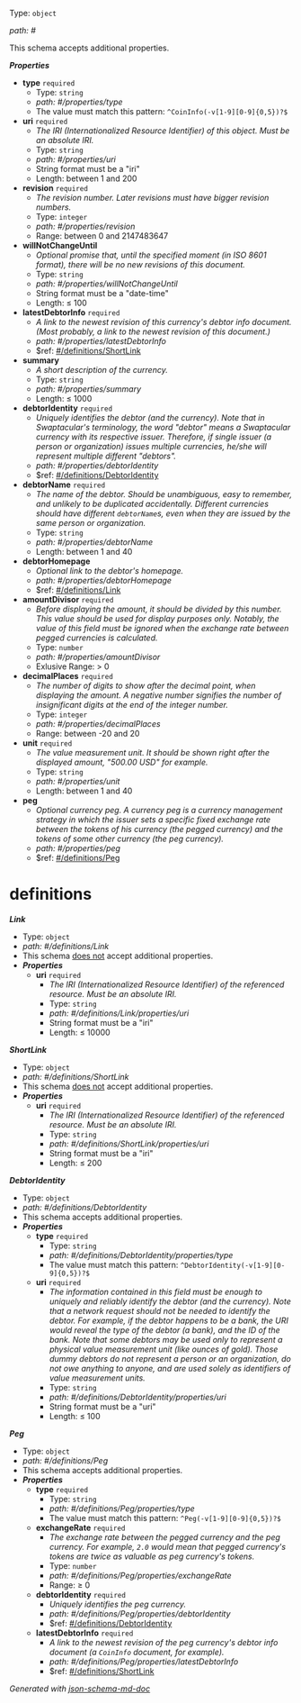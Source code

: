 Type: `object`

<i id="#">path: #</i>

This schema accepts additional properties.

**_Properties_**

 - <b id="#/properties/type">type</b> `required`
	 - Type: `string`
	 - <i id="#/properties/type">path: #/properties/type</i>
	 - The value must match this pattern: `^CoinInfo(-v[1-9][0-9]{0,5})?$`
 - <b id="#/properties/uri">uri</b> `required`
	 - _The IRI (Internationalized Resource Identifier) of this object. Must be an absolute IRI._
	 - Type: `string`
	 - <i id="#/properties/uri">path: #/properties/uri</i>
	 - String format must be a "iri"
	 - Length: between 1 and 200
 - <b id="#/properties/revision">revision</b> `required`
	 - _The revision number. Later revisions must have bigger revision numbers._
	 - Type: `integer`
	 - <i id="#/properties/revision">path: #/properties/revision</i>
	 - Range: between 0 and 2147483647
 - <b id="#/properties/willNotChangeUntil">willNotChangeUntil</b>
	 - _Optional promise that, until the specified moment (in ISO 8601 format), there will be no new revisions of this document._
	 - Type: `string`
	 - <i id="#/properties/willNotChangeUntil">path: #/properties/willNotChangeUntil</i>
	 - String format must be a "date-time"
	 - Length:  &le; 100
 - <b id="#/properties/latestDebtorInfo">latestDebtorInfo</b> `required`
	 - _A link to the newest revision of this currency's debtor info document. (Most probably, a link to the newest revision of this document.)_
	 - <i id="#/properties/latestDebtorInfo">path: #/properties/latestDebtorInfo</i>
	 - &#36;ref: [#/definitions/ShortLink](#/definitions/ShortLink)
 - <b id="#/properties/summary">summary</b>
	 - _A short description of the currency._
	 - Type: `string`
	 - <i id="#/properties/summary">path: #/properties/summary</i>
	 - Length:  &le; 1000
 - <b id="#/properties/debtorIdentity">debtorIdentity</b> `required`
	 - _Uniquely identifies the debtor (and the currency). Note that in Swaptacular's terminology, the word "debtor" means a Swaptacular currency with its respective issuer. Therefore, if single issuer (a person or organization) issues multiple currencies, he/she will represent multiple different "debtors"._
	 - <i id="#/properties/debtorIdentity">path: #/properties/debtorIdentity</i>
	 - &#36;ref: [#/definitions/DebtorIdentity](#/definitions/DebtorIdentity)
 - <b id="#/properties/debtorName">debtorName</b> `required`
	 - _The name of the debtor. Should be unambiguous, easy to remember, and unlikely to be duplicated accidentally. Different currencies should have different `debtorName`s, even when they are issued by the same person or organization._
	 - Type: `string`
	 - <i id="#/properties/debtorName">path: #/properties/debtorName</i>
	 - Length: between 1 and 40
 - <b id="#/properties/debtorHomepage">debtorHomepage</b>
	 - _Optional link to the debtor's homepage._
	 - <i id="#/properties/debtorHomepage">path: #/properties/debtorHomepage</i>
	 - &#36;ref: [#/definitions/Link](#/definitions/Link)
 - <b id="#/properties/amountDivisor">amountDivisor</b> `required`
	 - _Before displaying the amount, it should be divided by this number. This value should be used for display purposes only. Notably, the value of this field must be ignored when the exchange rate between pegged currencies is calculated._
	 - Type: `number`
	 - <i id="#/properties/amountDivisor">path: #/properties/amountDivisor</i>
	 - Exlusive Range:  > 0
 - <b id="#/properties/decimalPlaces">decimalPlaces</b> `required`
	 - _The number of digits to show after the decimal point, when displaying the amount. A negative number signifies the number of insignificant digits at the end of the integer number._
	 - Type: `integer`
	 - <i id="#/properties/decimalPlaces">path: #/properties/decimalPlaces</i>
	 - Range: between -20 and 20
 - <b id="#/properties/unit">unit</b> `required`
	 - _The value measurement unit. It should be shown right after the displayed amount, "500.00 USD" for example._
	 - Type: `string`
	 - <i id="#/properties/unit">path: #/properties/unit</i>
	 - Length: between 1 and 40
 - <b id="#/properties/peg">peg</b>
	 - _Optional currency peg. A currency peg is a currency management strategy in which the issuer sets a specific fixed exchange rate between the tokens of his currency (the pegged currency) and the tokens of some other currency (the peg currency)._
	 - <i id="#/properties/peg">path: #/properties/peg</i>
	 - &#36;ref: [#/definitions/Peg](#/definitions/Peg)
# definitions

**_Link_**

 - Type: `object`
 - <i id="#/definitions/Link">path: #/definitions/Link</i>
 - This schema <u>does not</u> accept additional properties.
 - **_Properties_**
	 - <b id="#/definitions/Link/properties/uri">uri</b> `required`
		 - _The IRI (Internationalized Resource Identifier) of the referenced resource. Must be an absolute IRI._
		 - Type: `string`
		 - <i id="#/definitions/Link/properties/uri">path: #/definitions/Link/properties/uri</i>
		 - String format must be a "iri"
		 - Length:  &le; 10000


**_ShortLink_**

 - Type: `object`
 - <i id="#/definitions/ShortLink">path: #/definitions/ShortLink</i>
 - This schema <u>does not</u> accept additional properties.
 - **_Properties_**
	 - <b id="#/definitions/ShortLink/properties/uri">uri</b> `required`
		 - _The IRI (Internationalized Resource Identifier) of the referenced resource. Must be an absolute IRI._
		 - Type: `string`
		 - <i id="#/definitions/ShortLink/properties/uri">path: #/definitions/ShortLink/properties/uri</i>
		 - String format must be a "iri"
		 - Length:  &le; 200


**_DebtorIdentity_**

 - Type: `object`
 - <i id="#/definitions/DebtorIdentity">path: #/definitions/DebtorIdentity</i>
 - This schema accepts additional properties.
 - **_Properties_**
	 - <b id="#/definitions/DebtorIdentity/properties/type">type</b> `required`
		 - Type: `string`
		 - <i id="#/definitions/DebtorIdentity/properties/type">path: #/definitions/DebtorIdentity/properties/type</i>
		 - The value must match this pattern: `^DebtorIdentity(-v[1-9][0-9]{0,5})?$`
	 - <b id="#/definitions/DebtorIdentity/properties/uri">uri</b> `required`
		 - _The information contained in this field must be enough to uniquely and reliably identify the debtor (and the currency). Note that a network request should not be needed to identify the debtor. For example, if the debtor happens to be a bank, the URI would reveal the type of the debtor (a bank), and the ID of the bank. Note that some debtors may be used only to represent a physical value measurement unit (like ounces of gold). Those dummy debtors do not represent a person or an organization, do not owe anything to anyone, and are used solely as identifiers of value measurement units._
		 - Type: `string`
		 - <i id="#/definitions/DebtorIdentity/properties/uri">path: #/definitions/DebtorIdentity/properties/uri</i>
		 - String format must be a "uri"
		 - Length:  &le; 100


**_Peg_**

 - Type: `object`
 - <i id="#/definitions/Peg">path: #/definitions/Peg</i>
 - This schema accepts additional properties.
 - **_Properties_**
	 - <b id="#/definitions/Peg/properties/type">type</b> `required`
		 - Type: `string`
		 - <i id="#/definitions/Peg/properties/type">path: #/definitions/Peg/properties/type</i>
		 - The value must match this pattern: `^Peg(-v[1-9][0-9]{0,5})?$`
	 - <b id="#/definitions/Peg/properties/exchangeRate">exchangeRate</b> `required`
		 - _The exchange rate between the pegged currency and the peg currency. For example, `2.0` would mean that pegged currency's tokens are twice as valuable as peg currency's tokens._
		 - Type: `number`
		 - <i id="#/definitions/Peg/properties/exchangeRate">path: #/definitions/Peg/properties/exchangeRate</i>
		 - Range:  &ge; 0
	 - <b id="#/definitions/Peg/properties/debtorIdentity">debtorIdentity</b> `required`
		 - _Uniquely identifies the peg currency._
		 - <i id="#/definitions/Peg/properties/debtorIdentity">path: #/definitions/Peg/properties/debtorIdentity</i>
		 - &#36;ref: [#/definitions/DebtorIdentity](#/definitions/DebtorIdentity)
	 - <b id="#/definitions/Peg/properties/latestDebtorInfo">latestDebtorInfo</b> `required`
		 - _A link to the newest revision of the peg currency's debtor info document (a `CoinInfo` document, for example)._
		 - <i id="#/definitions/Peg/properties/latestDebtorInfo">path: #/definitions/Peg/properties/latestDebtorInfo</i>
		 - &#36;ref: [#/definitions/ShortLink](#/definitions/ShortLink)



_Generated with [json-schema-md-doc](https://brianwendt.github.io/json-schema-md-doc/)_